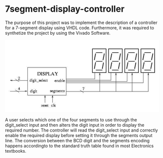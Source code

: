 # 7segment-display-controller
The purpose of this project was to implement the description of a controller for a 7-segment display using VHDL code. Furthermore, it was required to synthetize the project by using the Vivado Software.

![alt text][fig1]

A user selects which one of the four segments to use through the digit_select input  and  then  alters  the  digit  input  in  order  to  display  the  required  number.  The controller will read the digit_select input and correctly enable the required display before setting it through the segments output line.  The conversion between the BCD digit and the segments encoding happens accordingto to the standard truth table found in most Electronics textbooks.

[fig1]: https://github.com/riccardo94p/7segment-display-controller/blob/master/img/display.jpg "Logic scheme"
